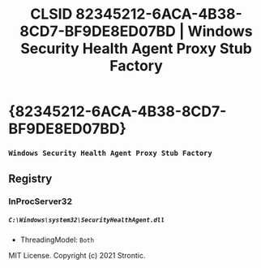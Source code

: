 ﻿---
title: "CLSID 82345212-6ACA-4B38-8CD7-BF9DE8ED07BD | Windows Security Health Agent Proxy Stub Factory"
excerpt: What is COM-Object CLSID 82345212-6ACA-4B38-8CD7-BF9DE8ED07BD?
---

# {82345212-6ACA-4B38-8CD7-BF9DE8ED07BD}

### `Windows Security Health Agent Proxy Stub Factory`

## Registry


### InProcServer32

##### `C:\Windows\system32\SecurityHealthAgent.dll`
* ThreadingModel: `Both`

MIT License. Copyright (c) 2021 Strontic.


